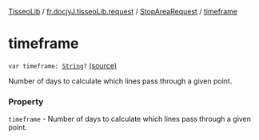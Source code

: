 [TisseoLib](../../index.md) / [fr.docjyJ.tisseoLib.request](../index.md) / [StopAreaRequest](index.md) / [timeframe](./timeframe.md)

# timeframe

`var timeframe: `[`String`](https://kotlinlang.org/api/latest/jvm/stdlib/kotlin/-string/index.html)`?` [(source)](https://github.com/docjyj/tisseoLib/tree/master/src/main/kotlin/fr/docjyJ/tisseoLib/request/StopAreaRequest.kt#L36)

Number of days to calculate which lines pass through a given point.

### Property

`timeframe` - Number of days to calculate which lines pass through a given point.